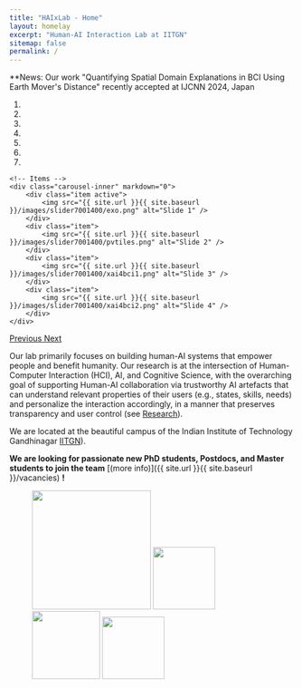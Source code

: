 ```yaml
---
title: "HAIxLab - Home"
layout: homelay
excerpt: "Human-AI Interaction Lab at IITGN"
sitemap: false
permalink: /
---
```


**News: Our work "Quantifying Spatial Domain Explanations in BCI Using Earth Mover's Distance" recently accepted at IJCNN 2024, Japan


<div markdown="0" id="carousel" class="carousel slide" data-ride="carousel" data-interval="4000" data-pause="hover" >
    <!-- Menu -->
    <ol class="carousel-indicators">
        <li data-target="#carousel" data-slide-to="0" class="active"></li>
        <li data-target="#carousel" data-slide-to="1"></li>
        <li data-target="#carousel" data-slide-to="2"></li>
        <li data-target="#carousel" data-slide-to="3"></li>
        <li data-target="#carousel" data-slide-to="4"></li>
        <li data-target="#carousel" data-slide-to="5"></li>
        <li data-target="#carousel" data-slide-to="6"></li>
    </ol>

    <!-- Items -->
    <div class="carousel-inner" markdown="0">
        <div class="item active">
            <img src="{{ site.url }}{{ site.baseurl }}/images/slider7001400/exo.png" alt="Slide 1" />
        </div>
        <div class="item">
            <img src="{{ site.url }}{{ site.baseurl }}/images/slider7001400/pvtiles.png" alt="Slide 2" />
        </div>
        <div class="item">
            <img src="{{ site.url }}{{ site.baseurl }}/images/slider7001400/xai4bci1.png" alt="Slide 3" />
        </div>
        <div class="item">
            <img src="{{ site.url }}{{ site.baseurl }}/images/slider7001400/xai4bci2.png" alt="Slide 4" />
        </div>
    </div>
  <a class="left carousel-control" href="#carousel" role="button" data-slide="prev">
    <span class="glyphicon glyphicon-chevron-left" aria-hidden="true"></span>
    <span class="sr-only">Previous</span>
  </a>
  <a class="right carousel-control" href="#carousel" role="button" data-slide="next">
    <span class="glyphicon glyphicon-chevron-right" aria-hidden="true"></span>
    <span class="sr-only">Next</span>
  </a>
</div>

Our lab primarily focuses on building human-AI systems that empower people and benefit humanity. Our research is at the intersection of Human-Computer Interaction (HCI), AI, and Cognitive Science, with the overarching goal of supporting Human-AI collaboration via trustworthy AI artefacts that can understand relevant properties of their users (e.g., states, skills, needs) and personalize the interaction accordingly, in a manner that preserves transparency and user control (see [Research](research)). 

We are located at the beautiful campus of the Indian Institute of Technology Gandhinagar [IITGN](https://campus.iitgn.ac.in/)). 

 **We are  looking for passionate new PhD students, Postdocs, and Master students to join the team** [(more info)]({{ site.url }}{{ site.baseurl }}/vacancies) **!**




<figure class="fourth">
  <img src="{{ site.url }}{{ site.baseurl }}/images/logopic/Logo_Leiden.jpg" style="width: 210px">
  <img src="{{ site.url }}{{ site.baseurl }}/images/logopic/Logo_Nanofront.jpg" style="width: 110px">
  <img src="{{ site.url }}{{ site.baseurl }}/images/logopic/Logo_NWO.jpg" style="width: 120px">
  <img src="{{ site.url }}{{ site.baseurl }}/images/logopic/Logo_ERC.jpg" style="width: 110px">
</figure>
